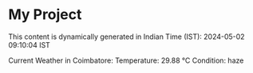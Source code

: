 # My Project

This content is dynamically generated in Indian Time (IST): 2024-05-02 09:10:04 IST


Current Weather in Coimbatore:
Temperature: 29.88 °C
Condition: haze
